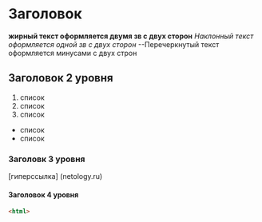 # Заголовок
**жирный текст оформляется двумя зв с двух сторон**
*Наклонный текст оформляется одной зв с двух сторон*
--Перечеркнутый текст оформляется минусами с двух строн
## Заголовок 2 уровня
1. список
1. список
1. список

* список
* список

### Заголовк 3 уровня
[гиперссылка] (netology.ru)

#### Заголовок 4 уровня
``` html 
<html>
```